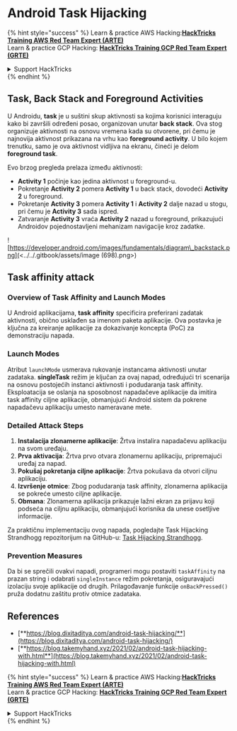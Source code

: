 # Android Task Hijacking

{% hint style="success" %}
Learn & practice AWS Hacking:<img src="/.gitbook/assets/arte.png" alt="" data-size="line">[**HackTricks Training AWS Red Team Expert (ARTE)**](https://training.hacktricks.xyz/courses/arte)<img src="/.gitbook/assets/arte.png" alt="" data-size="line">\
Learn & practice GCP Hacking: <img src="/.gitbook/assets/grte.png" alt="" data-size="line">[**HackTricks Training GCP Red Team Expert (GRTE)**<img src="/.gitbook/assets/grte.png" alt="" data-size="line">](https://training.hacktricks.xyz/courses/grte)

<details>

<summary>Support HackTricks</summary>

* Check the [**subscription plans**](https://github.com/sponsors/carlospolop)!
* **Join the** 💬 [**Discord group**](https://discord.gg/hRep4RUj7f) or the [**telegram group**](https://t.me/peass) or **follow** us on **Twitter** 🐦 [**@hacktricks\_live**](https://twitter.com/hacktricks\_live)**.**
* **Share hacking tricks by submitting PRs to the** [**HackTricks**](https://github.com/carlospolop/hacktricks) and [**HackTricks Cloud**](https://github.com/carlospolop/hacktricks-cloud) github repos.

</details>
{% endhint %}

## Task, Back Stack and Foreground Activities

U Androidu, **task** je u suštini skup aktivnosti sa kojima korisnici interaguju kako bi završili određeni posao, organizovan unutar **back stack**. Ova stog organizuje aktivnosti na osnovu vremena kada su otvorene, pri čemu je najnovija aktivnost prikazana na vrhu kao **foreground activity**. U bilo kojem trenutku, samo je ova aktivnost vidljiva na ekranu, čineći je delom **foreground task**.

Evo brzog pregleda prelaza između aktivnosti:

* **Activity 1** počinje kao jedina aktivnost u foreground-u.
* Pokretanje **Activity 2** pomera **Activity 1** u back stack, dovodeći **Activity 2** u foreground.
* Pokretanje **Activity 3** pomera **Activity 1** i **Activity 2** dalje nazad u stogu, pri čemu je **Activity 3** sada ispred.
* Zatvaranje **Activity 3** vraća **Activity 2** nazad u foreground, prikazujući Androidov pojednostavljeni mehanizam navigacije kroz zadatke.

![https://developer.android.com/images/fundamentals/diagram\_backstack.png](<../../.gitbook/assets/image (698).png>)

## Task affinity attack

### Overview of Task Affinity and Launch Modes

U Android aplikacijama, **task affinity** specificira preferirani zadatak aktivnosti, obično usklađen sa imenom paketa aplikacije. Ova postavka je ključna za kreiranje aplikacije za dokazivanje koncepta (PoC) za demonstraciju napada.

### Launch Modes

Atribut `launchMode` usmerava rukovanje instancama aktivnosti unutar zadataka. **singleTask** režim je ključan za ovaj napad, određujući tri scenarija na osnovu postojećih instanci aktivnosti i podudaranja task affinity. Eksploatacija se oslanja na sposobnost napadačeve aplikacije da imitira task affinity ciljne aplikacije, obmanjujući Android sistem da pokrene napadačevu aplikaciju umesto nameravane mete.

### Detailed Attack Steps

1. **Instalacija zlonamerne aplikacije**: Žrtva instalira napadačevu aplikaciju na svom uređaju.
2. **Prva aktivacija**: Žrtva prvo otvara zlonamernu aplikaciju, pripremajući uređaj za napad.
3. **Pokušaj pokretanja ciljne aplikacije**: Žrtva pokušava da otvori ciljnu aplikaciju.
4. **Izvršenje otmice**: Zbog podudaranja task affinity, zlonamerna aplikacija se pokreće umesto ciljne aplikacije.
5. **Obmana**: Zlonamerna aplikacija prikazuje lažni ekran za prijavu koji podseća na ciljnu aplikaciju, obmanjujući korisnika da unese osetljive informacije.

Za praktičnu implementaciju ovog napada, pogledajte Task Hijacking Strandhogg repozitorijum na GitHub-u: [Task Hijacking Strandhogg](https://github.com/az0mb13/Task\_Hijacking\_Strandhogg).

### Prevention Measures

Da bi se sprečili ovakvi napadi, programeri mogu postaviti `taskAffinity` na prazan string i odabrati `singleInstance` režim pokretanja, osiguravajući izolaciju svoje aplikacije od drugih. Prilagođavanje funkcije `onBackPressed()` pruža dodatnu zaštitu protiv otmice zadataka.

## **References**

* [**https://blog.dixitaditya.com/android-task-hijacking/**](https://blog.dixitaditya.com/android-task-hijacking/)
* [**https://blog.takemyhand.xyz/2021/02/android-task-hijacking-with.html**](https://blog.takemyhand.xyz/2021/02/android-task-hijacking-with.html)


{% hint style="success" %}
Learn & practice AWS Hacking:<img src="/.gitbook/assets/arte.png" alt="" data-size="line">[**HackTricks Training AWS Red Team Expert (ARTE)**](https://training.hacktricks.xyz/courses/arte)<img src="/.gitbook/assets/arte.png" alt="" data-size="line">\
Learn & practice GCP Hacking: <img src="/.gitbook/assets/grte.png" alt="" data-size="line">[**HackTricks Training GCP Red Team Expert (GRTE)**<img src="/.gitbook/assets/grte.png" alt="" data-size="line">](https://training.hacktricks.xyz/courses/grte)

<details>

<summary>Support HackTricks</summary>

* Check the [**subscription plans**](https://github.com/sponsors/carlospolop)!
* **Join the** 💬 [**Discord group**](https://discord.gg/hRep4RUj7f) or the [**telegram group**](https://t.me/peass) or **follow** us on **Twitter** 🐦 [**@hacktricks\_live**](https://twitter.com/hacktricks\_live)**.**
* **Share hacking tricks by submitting PRs to the** [**HackTricks**](https://github.com/carlospolop/hacktricks) and [**HackTricks Cloud**](https://github.com/carlospolop/hacktricks-cloud) github repos.

</details>
{% endhint %}
